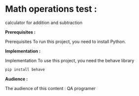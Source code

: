 # Math operations test : 

calculator for addition and subtraction

**Prerequisites :**

Prerequisites To run this project, you need to install Python.

**Implementation :**

Implementation  To use this project, you need the behave library

```bash
pip install behave
```

**Audience :**

The audience of this content : QA programer
